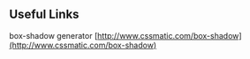 ## Useful Links
box-shadow generator [http://www.cssmatic.com/box-shadow](http://www.cssmatic.com/box-shadow)
